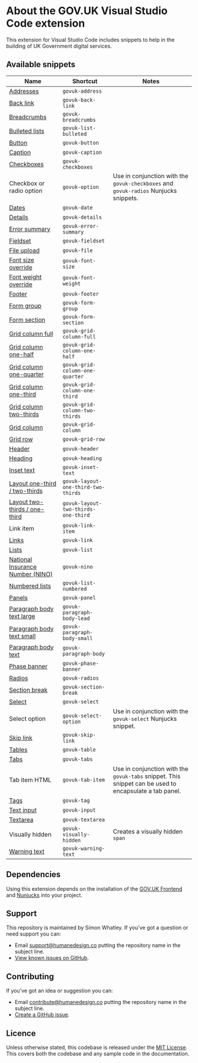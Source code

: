 # About the GOV.UK Visual Studio Code extension

This extension for Visual Studio Code includes snippets to help in the building of UK Government digital services.

## Available snippets

|Name|Shortcut|Notes|
|-------------------------|-------------------------|---|
|[Addresses](https://design-system.service.gov.uk/patterns/addresses/)|`govuk-address`||
|[Back link](https://design-system.service.gov.uk/components/back-link/)|`govuk-back-link`||
|[Breadcrumbs](https://design-system.service.gov.uk/components/breadcrumbs/)|`govuk-breadcrumbs`||
|[Bulleted lists](https://design-system.service.gov.uk/styles/typography/#bulleted-lists)|`govuk-list-bulleted`||
|[Button](https://design-system.service.gov.uk/components/button/)|`govuk-button`||
|[Caption](https://design-system.service.gov.uk/styles/typography/#headings-with-captions)|`govuk-caption`||
|[Checkboxes](https://design-system.service.gov.uk/components/checkboxes/)|`govuk-checkboxes`||
|Checkbox or radio option|`govuk-option`|Use in conjunction with the `govuk-checkboxes` and `govuk-radios` Nunjucks snippets.|
|[Dates](https://design-system.service.gov.uk/components/date-input/)|`govuk-date`||
|[Details](https://design-system.service.gov.uk/components/details/)|`govuk-details`||
|[Error summary](https://design-system.service.gov.uk/components/error-summary/)|`govuk-error-summary`||
|[Fieldset](https://design-system.service.gov.uk/components/fieldset/)|`govuk-fieldset`||
|[File upload](https://design-system.service.gov.uk/components/file-upload/)|`govuk-file`||
|[Font size override](https://design-system.service.gov.uk/styles/typography/#font-size)|`govuk-font-size`||
|[Font weight override](https://design-system.service.gov.uk/styles/typography/#font-weight)|`govuk-font-weight`||
|[Footer](https://design-system.service.gov.uk/components/footer/)|`govuk-footer`||
|[Form group](https://design-system.service.gov.uk/)|`govuk-form-group`||
|[Form section](https://design-system.service.gov.uk/)|`govuk-form-section`||
|[Grid column full](https://design-system.service.gov.uk/styles/layout/#full-width)|`govuk-grid-column-full`||
|[Grid column one-half](https://design-system.service.gov.uk/styles/layout/#one-half)|`govuk-grid-column-one-half`||
|[Grid column one-quarter](https://design-system.service.gov.uk/styles/layout/#one-quarter)|`govuk-grid-column-one-quarter`||
|[Grid column one-third](https://design-system.service.gov.uk/styles/layout/#one-third)|`govuk-grid-column-one-third`||
|[Grid column two-thirds](https://design-system.service.gov.uk/styles/layout/#two-thirds)|`govuk-grid-column-two-thirds`||
|[Grid column](https://design-system.service.gov.uk/styles/layout/)|`govuk-grid-column`||
|[Grid row](https://design-system.service.gov.uk/styles/layout/)|`govuk-grid-row`||
|[Header](https://design-system.service.gov.uk/components/header/)|`govuk-header`||
|[Heading](https://design-system.service.gov.uk/styles/typography/#headings)|`govuk-heading`||
|[Inset text](https://design-system.service.gov.uk/components/inset-text/)|`govuk-inset-text`||
|[Layout one-third / two-thirds](https://design-system.service.gov.uk/styles/layout/#two-thirds-one-third)|`govuk-layout-one-third-two-thirds`||
|[Layout two-thirds / one-third](https://design-system.service.gov.uk/styles/layout/#two-thirds-one-third)|`govuk-layout-two-thirds-one-third`||
|Link item|`govuk-link-item`||
|[Links](https://design-system.service.gov.uk/styles/typography/#links)|`govuk-link`||
|[Lists](https://design-system.service.gov.uk/styles/typography/#lists)|`govuk-list`||
|[National Insurance Number (NINO)](https://design-system.service.gov.uk/patterns/national-insurance-numbers/)|`govuk-nino`||
|[Numbered lists](https://design-system.service.gov.uk/styles/typography/#numbered-lists)|`govuk-list-numbered`||
|[Panels](https://design-system.service.gov.uk/components/panel/)|`govuk-panel`||
|[Paragraph body text large](https://design-system.service.gov.uk/styles/typography/#lead-paragraph)|`govuk-paragraph-body-lead`||
|[Paragraph body text small](https://design-system.service.gov.uk/styles/typography/#body-small)|`govuk-paragraph-body-small`||
|[Paragraph body text](https://design-system.service.gov.uk/styles/typography/#body)|`govuk-paragraph-body`||
|[Phase banner](https://design-system.service.gov.uk/components/phase-banner/)|`govuk-phase-banner`||
|[Radios](https://design-system.service.gov.uk/components/radios/)|`govuk-radios`||
|[Section break](https://design-system.service.gov.uk/styles/typography/#section-break)|`govuk-section-break`||
|[Select](https://design-system.service.gov.uk/components/select/)|`govuk-select`||
|Select option|`govuk-select-option`|Use in conjunction with the `govuk-select` Nunjucks snippet.|
|[Skip link](https://design-system.service.gov.uk/components/skip-link/)|`govuk-skip-link`||
|[Tables](https://design-system.service.gov.uk/components/table/)|`govuk-table`||
|[Tabs](https://design-system.service.gov.uk/components/tabs/)|`govuk-tabs`||
|Tab item HTML|`govuk-tab-item`|Use in conjunction with the `govuk-tabs` snippet. This snippet can be used to encapsulate a tab panel.|
|[Tags](https://design-system.service.gov.uk/components/tag/)|`govuk-tag`||
|[Text input](https://design-system.service.gov.uk/components/text-input/)|`govuk-input`||
|[Textarea](https://design-system.service.gov.uk/components/textarea/)|`govuk-textarea`||
|Visually hidden|`govuk-visually-hidden`|Creates a visually hidden `span`|
|[Warning text](https://design-system.service.gov.uk/components/warning-text/)|`govuk-warning-text`||

## Dependencies
Using this extension depends on the installation of the [GOV.UK Frontend](https://www.npmjs.com/package/govuk-frontend) and [Nunjucks](https://www.npmjs.com/package/nunjucks) into your project.

## Support
This repository is maintained by Simon Whatley. If you’ve got a question or need support you can:

- Email support@humanedesign.co putting the repository name in the subject line.
- [View known issues on GitHub](https://github.com/simonwhatley/govuk-visual-studio-code-extension/issues).

## Contributing
If you’ve got an idea or suggestion you can:

- Email contribute@humanedesign.co putting the repository name in the subject line.
- [Create a GitHub issue](https://github.com/simonwhatley/govuk-visual-studio-code-extension/issues).

## Licence
Unless otherwise stated, this codebase is released under the [MIT License](https://github.com/simonwhatley/govuk-visual-studio-code-extension/blob/master/LICENSE). This covers both the codebase and any sample code in the documentation.